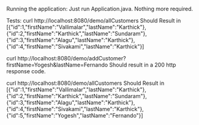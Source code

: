 Running the application: 
Just run Application.java. Nothing more required.


Tests: 
curl http://localhost:8080/demo/allCustomers
Should Result in [{"id":1,"firstName":"Vallimalar","lastName":"Karthick"},{"id":2,"firstName":"Karthick","lastName":"Sundaram"},{"id":3,"firstName":"Alagu","lastName":"Karthick"},{"id":4,"firstName":"Sivakami","lastName":"Karthick"}]

curl http://localhost:8080/demo/addCustomer?firstName=Yogesh\&lastName=Fernando
Should result in a 200 http response code.

curl http://localhost:8080/demo/allCustomers
Should Result in [{"id":1,"firstName":"Vallimalar","lastName":"Karthick"},{"id":2,"firstName":"Karthick","lastName":"Sundaram"},{"id":3,"firstName":"Alagu","lastName":"Karthick"},{"id":4,"firstName":"Sivakami","lastName":"Karthick"},{"id":5,"firstName":"Yogesh","lastName":"Fernando"}]